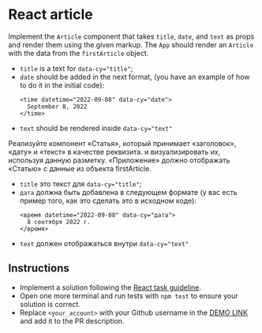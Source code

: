 # React article

Implement the `Article` component that takes `title`, `date`, and `text` as props
and render them using the given markup. The `App` should render an `Article` with
the data from the `firstArticle` object.

- `title` is a text for `data-cy="title"`;
- `date` should be added in the next format, (you have an example of how to do
it in the initial code):
    ```tsx
    <time datetime="2022-09-08" data-cy="date">
      September 8, 2022
    </time>
    ```
- `text` should be rendered inside `data-cy="text"`

Реализуйте компонент «Статья», который принимает «заголовок», «дату» и «текст» в качестве реквизита.
и визуализировать их, используя данную разметку. «Приложение» должно отображать «Статью» с
данные из объекта firstArticle.

- `title` это текст для `data-cy="title"`;
- `дата` должна быть добавлена ​​в следующем формате (у вас есть пример того, как это сделать
это в исходном коде):
    ```tsx
    <время datetime="2022-09-08" data-cy="дата">
      8 сентября 2022 г.
    </время>
    ```
- `text` должен отображаться внутри `data-cy="text"`

## Instructions

- Implement a solution following the [React task guideline](https://github.com/mate-academy/react_task-guideline#react-tasks-guideline).
- Open one more terminal and run tests with `npm test` to ensure your solution is correct.
- Replace `<your_account>` with your Github username in the [DEMO LINK](https://yevhenii-stanchenko.github.io/react_article/) and add it to the PR description.

